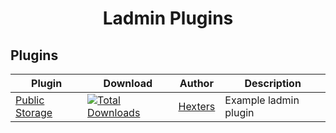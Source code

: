 <div align="center">
  <h1>Ladmin Plugins</h1>
</div>


## **Plugins**
|Plugin|Download|Author|Description|
|-|-|-|-|
|[Public Storage](https://github.com/hexters/ladmin-public-storage-plugin)|[![Total Downloads](https://poser.pugx.org/hexters/ladmin-public-storage-plugin/downloads)](https://packagist.org/packages/hexters/ladmin-public-storage-plugin)|[Hexters](hexters)|Example ladmin plugin|

